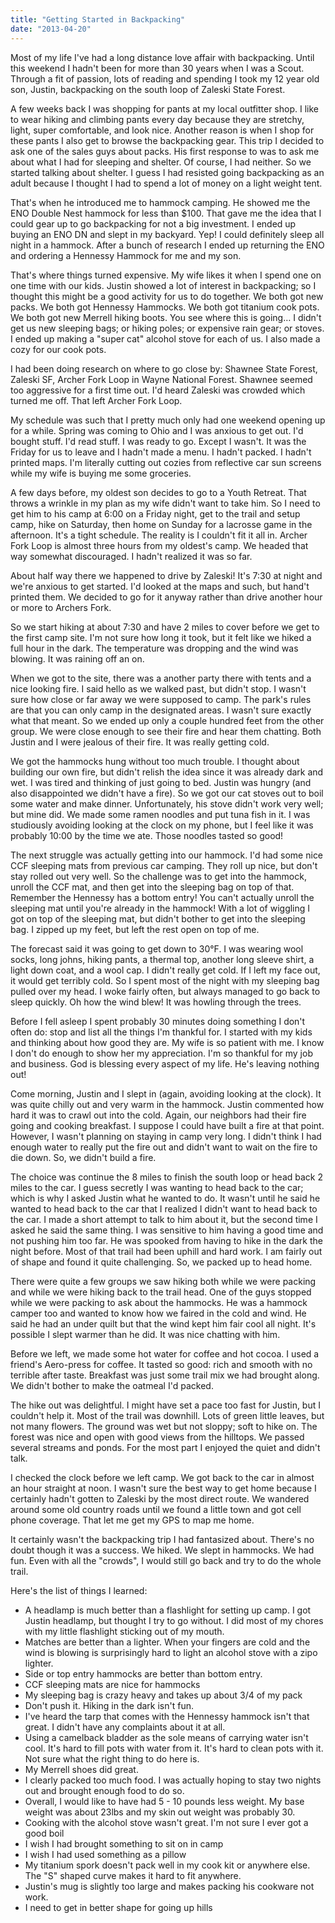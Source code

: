 ```yaml
---
title: "Getting Started in Backpacking"
date: "2013-04-20"
---
```


Most of my life I've had a long distance love affair with backpacking.
Until this weekend I hadn't been for more than 30 years when I was a
Scout. Through a fit of passion, lots of reading and spending I took
my 12 year old son, Justin, backpacking on the south loop of Zaleski
State Forest.

A few weeks back I was shopping for pants at my local outfitter shop.
I like to wear hiking and climbing pants every day because they are
stretchy, light, super comfortable, and look nice. Another reason is
when I shop for these pants I also get to browse the backpacking gear.
This trip I decided to ask one of the sales guys about packs. His
first response to was to ask me about what I had for sleeping and
shelter. Of course, I had neither. So we started talking about
shelter. I guess I had resisted going backpacking as an adult because
I thought I had to spend a lot of money on a light weight tent.

That's when he introduced me to hammock camping. He showed me the ENO
Double Nest hammock for less than $100. That gave me the idea that I
could gear up to go backpacking for not a big investment. I ended up
buying an ENO DN and slept in my backyard. Yep! I could definitely
sleep all night in a hammock. After a bunch of research I ended up
returning the ENO and ordering a Hennessy Hammock for me and my son.

That's where things turned expensive. My wife likes it when I spend
one on one time with our kids. Justin showed a lot of interest in
backpacking; so I thought this might be a good activity for us to do
together. We both got new packs. We both got Hennessy Hammocks. We
both got titanium cook pots. We both got new Merrell hiking boots. You
see where this is going… I didn't get us new sleeping bags; or hiking
poles; or expensive rain gear; or stoves. I ended up making a "super
cat" alcohol stove for each of us. I also made a cozy for our cook
pots.

I had been doing research on where to go close by: Shawnee State
Forest, Zaleski SF, Archer Fork Loop in Wayne National Forest. Shawnee
seemed too aggressive for a first time out. I'd heard Zaleski was
crowded which turned me off. That left Archer Fork Loop.

My schedule was such that I pretty much only had one weekend opening
up for a while. Spring was coming to Ohio and I was anxious to get
out. I'd bought stuff. I'd read stuff. I was ready to go. Except I
wasn't. It was the Friday for us to leave and I hadn't made a menu. I
hadn't packed. I hadn't printed maps. I'm literally cutting out cozies
from reflective car sun screens while my wife is buying me some
groceries.

A few days before, my oldest son decides to go to a Youth Retreat.
That throws a wrinkle in my plan as my wife didn't want to take him.
So I need to get him to his camp at 6:00 on a Friday night, get to the
trail and setup camp, hike on Saturday, then home on Sunday for a
lacrosse game in the afternoon. It's a tight schedule. The reality is
I couldn't fit it all in. Archer Fork Loop is almost three hours from
my oldest's camp. We headed that way somewhat discouraged. I hadn't
realized it was so far.

About half way there we happened to drive by Zaleski! It's 7:30 at
night and we're anxious to get started. I'd looked at the maps and
such, but hand't printed them. We decided to go for it anyway rather
than drive another hour or more to Archers Fork.

So we start hiking at about 7:30 and have 2 miles to cover before we
get to the first camp site. I'm not sure how long it took, but it felt
like we hiked a full hour in the dark. The temperature was dropping
and the wind was blowing. It was raining off an on.

When we got to the site, there was a another party there with tents
and a nice looking fire. I said hello as we walked past, but didn't
stop. I wasn't sure how close or far away we were supposed to camp.
The park's rules are that you can only camp in the designated areas. I
wasn't sure exactly what that meant. So we ended up only a couple
hundred feet from the other group. We were close enough to see their
fire and hear them chatting. Both Justin and I were jealous of their
fire. It was really getting cold.

We got the hammocks hung without too much trouble. I thought about
building our own fire, but didn't relish the idea since it was already
dark and wet. I was tired and thinking of just going to bed. Justin
was hungry (and also disappointed we didn't have a fire). So we got
our cat stoves out to boil some water and make dinner. Unfortunately,
his stove didn't work very well; but mine did. We made some ramen
noodles and put tuna fish in it. I was studiously avoiding looking at
the clock on my phone, but I feel like it was probably 10:00 by the
time we ate. Those noodles tasted so good!

The next struggle was actually getting into our hammock. I'd had some
nice CCF sleeping mats from previous car camping. They roll up nice,
but don't stay rolled out very well. So the challenge was to get into
the hammock, unroll the CCF mat, and then get into the sleeping bag on
top of that. Remember the Hennessy has a bottom entry! You can't
actually unroll the sleeping mat until you're already in the hammock!
With a lot of wiggling I got on top of the sleeping mat, but didn't
bother to get into the sleeping bag. I zipped up my feet, but left the
rest open on top of me.

The forecast said it was going to get down to 30&deg;F. I was wearing
wool socks, long johns, hiking pants, a thermal top, another long
sleeve shirt, a light down coat, and a wool cap. I didn't really get
cold. If I left my face out, it would get terribly cold. So I spent
most of the night with my sleeping bag pulled over my head. I woke
fairly often, but always managed to go back to sleep quickly. Oh how
the wind blew! It was howling through the trees.

Before I fell asleep I spent probably 30 minutes doing something I
don't often do: stop and list all the things I'm thankful for. I
started with my kids and thinking about how good they are. My wife is
so patient with me. I know I don't do enough to show her my
appreciation. I'm so thankful for my job and business. God is blessing
every aspect of my life. He's leaving nothing out!

Come morning, Justin and I slept in (again, avoiding looking at the
clock). It was quite chilly out and very warm in the hammock. Justin
commented how hard it was to crawl out into the cold. Again, our
neighbors had their fire going and cooking breakfast. I suppose I
could have built a fire at that point. However, I wasn't planning on
staying in camp very long. I didn't think I had enough water to really
put the fire out and didn't want to wait on the fire to die down. So,
we didn't build a fire.

The choice was continue the 8 miles to finish the south loop or head
back 2 miles to the car. I guess secretly I was wanting to head back
to the car; which is why I asked Justin what he wanted to do. It
wasn't until he said he wanted to head back to the car that I realized
I didn't want to head back to the car. I made a short attempt to talk
to him about it, but the second time I asked he said the same thing. I
was sensitive to him having a good time and not pushing him too far.
He was spooked from having to hike in the dark the night before. Most
of that trail had been uphill and hard work. I am fairly out of shape
and found it quite challenging. So, we packed up to head home.

There were quite a few groups we saw hiking both while we were packing
and while we were hiking back to the trail head. One of the guys
stopped while we were packing to ask about the hammocks. He was a
hammock camper too and wanted to know how we faired in the cold and
wind. He said he had an under quilt but that the wind kept him fair
cool all night. It's possible I slept warmer than he did. It was nice
chatting with him.

Before we left, we made some hot water for coffee and hot cocoa. I
used a friend's Aero-press for coffee. It tasted so good: rich and
smooth with no terrible after taste. Breakfast was just some trail mix
we had brought along. We didn't bother to make the oatmeal I'd packed.

The hike out was delightful. I might have set a pace too fast for
Justin, but I couldn't help it. Most of the trail was downhill. Lots
of green little leaves, but not many flowers. The ground was wet but
not sloppy; soft to hike on. The forest was nice and open with good
views from the hilltops. We passed several streams and ponds. For the
most part I enjoyed the quiet and didn't talk.

I checked the clock before we left camp. We got back to the car in
almost an hour straight at noon. I wasn't sure the best way to get
home because I certainly hadn't gotten to Zaleski by the most direct
route. We wandered around some old country roads until we found a
little town and got cell phone coverage. That let me get my GPS to map
me home.

It certainly wasn't the backpacking trip I had fantasized about.
There's no doubt though it was a success. We hiked. We slept in
hammocks. We had fun. Even with all the "crowds", I would still go
back and try to do the whole trail.

Here's the list of things I learned:


* A headlamp is much better than a flashlight for setting up camp. I got Justin headlamp, but thought I try to go without. I did most of my chores with my little flashlight sticking out of my mouth.
* Matches are better than a lighter. When your fingers are cold and the wind is blowing is surprisingly hard to light an alcohol stove with a zipo lighter.
* Side or top entry hammocks are better than bottom entry.
* CCF sleeping mats are nice for hammocks
* My sleeping bag is crazy heavy and takes up about 3/4 of my pack
* Don't push it. Hiking in the dark isn't fun.
* I've heard the tarp that comes with the Hennessy hammock isn't that great. I didn't have any complaints about it at all.
* Using a camelback bladder as the sole means of carrying water isn't cool. It's hard to fill pots with water from it. It's hard to clean pots with it. Not sure what the right thing to do here is.
* My Merrell shoes did great.
* I clearly packed too much food. I was actually hoping to stay two nights out and brought enough food to do so.
* Overall, I would like to have had 5 - 10 pounds less weight. My base weight was about 23lbs and my skin out weight was probably 30.
* Cooking with the alcohol stove wasn't great. I'm not sure I ever got a good boil
* I wish I had brought something to sit on in camp
* I wish I had used something as a pillow
* My titanium spork doesn't pack well in my cook kit or anywhere else. The "S" shaped curve makes it hard to fit anywhere.
* Justin's mug is slightly too large and makes packing his cookware not work.
* I need to get in better shape for going up hills
